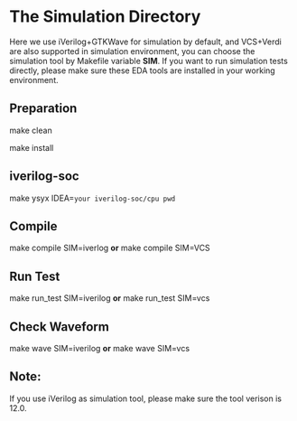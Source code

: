 The Simulation Directory
========================

Here we use iVerilog+GTKWave for simulation by default, and VCS+Verdi are also supported in simulation environment, you can choose the simulation tool by Makefile variable **SIM**. If you want to run simulation tests directly, please make sure these EDA tools are installed in your working environment. 

Preparation
-----------
make clean

make install

iverilog-soc
------------
make ysyx IDEA=`your iverilog-soc/cpu pwd`

Compile
-------
make compile SIM=iverlog **or** make compile SIM=VCS

Run Test
--------
make run_test SIM=iverilog **or** make run_test SIM=vcs

Check Waveform
--------------
make wave SIM=iverilog **or** make wave SIM=vcs


Note:
-----
If you use iVerilog as simulation tool, please make sure the tool verison is 12.0.


